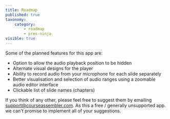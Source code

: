 ```yaml
---
title: Roadmap
published: true
taxonomy:
    category:
        - roadmap
        - pres-ninja
visible: true
---
```


Some of the planned features for this app are:

* Option to allow the audio playback position to be hidden
* Alternate visual designs for the player
* Ability to record audio from your microphone for each slide separately
* Better visualisation and selection of audio ranges using a zoomable audio editor interface
* Clickable list of slide names (chapters)

If you think of any other, please feel free to suggest them by emailing support@courseassembler.com. As this a free / generally unsupported app. we can't promise to implement all of your suggestions.